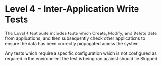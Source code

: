 # **Level 4 - Inter-Application Write Tests**

The Level 4 test suite includes tests which Create, Modify, and Delete data from applications, and then subsequently check other applications to ensure the data has been correctly propagated across the system.

Any tests which require a specific configuration which is not configured as required in the environment the test is being ran against should be Skipped
